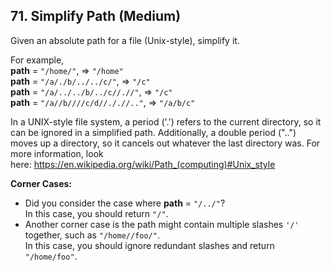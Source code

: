 <!--|This file generated by command(leetcode description); DO NOT EDIT.    |-->
<!--+----------------------------------------------------------------------+-->
<!--|@author    Openset <openset.wang@gmail.com>                           |-->
<!--|@link      https://github.com/openset                                 |-->
<!--|@home      https://github.com/openset/leetcode                        |-->
<!--+----------------------------------------------------------------------+-->

## 71. Simplify Path (Medium)

<p>Given an absolute path for a file (Unix-style), simplify it.&nbsp;</p>

<p>For example,<br />
<strong>path</strong> = <code>&quot;/home/&quot;</code>, =&gt; <code>&quot;/home&quot;</code><br />
<strong>path</strong> = <code>&quot;/a/./b/../../c/&quot;</code>, =&gt; <code>&quot;/c&quot;</code><br />
<strong>path</strong> = <code>&quot;/a/../../b/../c//.//&quot;</code>, =&gt; <code>&quot;/c&quot;</code><br />
<strong>path</strong> = <code>&quot;/a//b////c/d//././/..&quot;</code>, =&gt; <code>&quot;/a/b/c&quot;</code></p>

<p>In a UNIX-style file system, a period (&#39;.&#39;) refers to the current directory, so it can be ignored in a simplified path. Additionally, a double period (&quot;..&quot;) moves up a directory, so it cancels out whatever the last directory was. For more information, look here:&nbsp;<a href="https://en.wikipedia.org/wiki/Path_(computing)#Unix_style">https://en.wikipedia.org/wiki/Path_(computing)#Unix_style</a></p>

<p><strong>Corner Cases:</strong></p>

<ul>
	<li>Did you consider the case where <strong>path</strong> = <code>&quot;/../&quot;</code>?<br />
	In this case, you should return <code>&quot;/&quot;</code>.</li>
	<li>Another corner case is the path might contain multiple slashes <code>&#39;/&#39;</code> together, such as <code>&quot;/home//foo/&quot;</code>.<br />
	In this case, you should ignore redundant slashes and return <code>&quot;/home/foo&quot;</code>.</li>
</ul>
